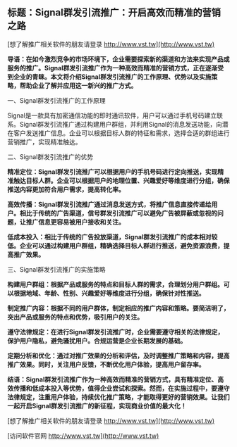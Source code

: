 ## **标题：Signal群发引流推广：开启高效而精准的营销之路**

[想了解推广相关软件的朋友请登录 http://www.vst.tw](http://www.vst.tw)

**导语：在如今激烈竞争的市场环境下，企业需要探索新的渠道和方法来实现产品或服务的推广。Signal群发引流推广作为一种高效而精准的营销方式，正在逐渐受到企业的青睐。本文将介绍Signal群发引流推广的工作原理、优势以及实施策略，帮助企业了解并应用这一新兴的推广方式。**

一、Signal群发引流推广的工作原理

Signal是一款具有加密通信功能的即时通讯软件，用户可以通过手机号码建立联系。Signal群发引流推广通过构建用户群组，并利用Signal的消息发送功能，向潜在客户发送推广信息。企业可以根据目标人群的特征和需求，选择合适的群组进行营销推广，实现精准触达。

二、Signal群发引流推广的优势

**精准定位：Signal群发引流推广可以根据用户的手机号码进行定向推送，实现精准触达目标人群。企业可以根据用户的地理位置、兴趣爱好等维度进行分组，确保推送内容更加符合用户需求，提高转化率。**

**高效传播：Signal群发引流推广通过消息发送方式，将推广信息直接传递给用户。相比于传统的广告渠道，信号群发引流推广可以避免广告被屏蔽或忽视的问题，让推广信息更容易被用户接收和关注。**

**低成本投入：相比于传统的广告投放渠道，Signal群发引流推广的成本相对较低。企业可以通过构建用户群组，精确选择目标人群进行推送，避免资源浪费，提高推广效果。**

三、Signal群发引流推广的实施策略

**构建用户群组：根据产品或服务的特点和目标人群的需求，合理划分用户群组。可以根据地域、年龄、性别、兴趣爱好等维度进行分组，确保针对性推送。**

**制定推广内容：根据不同的用户群体，制定相应的推广内容和策略。要简洁明了，突出产品或服务的特点和优势，吸引用户的关注。**

**遵守法律规定：在进行Signal群发引流推广时，企业需要遵守相关的法律规定，保护用户隐私，避免骚扰用户。合规运营是企业长期发展的基础。**

**定期分析和优化：通过对推广效果的分析和评估，及时调整推广策略和内容，提高推广效果。同时，关注用户反馈，不断优化用户体验，提高用户留存率。**

**结语：Signal群发引流推广作为一种高效而精准的营销方式，具有精准定位、高效传播和低成本投入等优势，值得企业尝试和探索。然而，在实施过程中，要遵守法律规定，注重用户体验，持续优化推广策略，才能取得更好的营销效果。让我们一起开启Signal群发引流推广的新征程，实现商业价值的最大化！**

[想了解推广相关软件的朋友请登录 http://www.vst.tw](http://www.vst.tw)


[访问软件官网 http://www.vst.tw](http://www.vst.tw)
